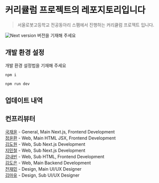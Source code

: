 # 커리큘럼 프로젝트의 레포지토리입니다

> 서울로봇고등학교 전공동아리 스팸에서 진행하는 커리큘럼 프로젝트 입니다.

![Next version][Next] 버전을 기재해 주세요

<!-- [자세한 프로젝트 설명은 이곳에서 확인해주세요.][project] -->

## 개발 환경 설정

개발 환경 설정법을 기재해 주세요

```zsh
npm i

npm run dev
```

## 업데이트 내역

<!--
* 0.0.1
    * init -->
<!--
- 0.0.1
  - 초기 프로젝트 진행 -->

## 컨프리뷰터

[국재윤](https://github.com/igiza1213) - General, Main Next.js, Frontend Development
<br>
[정윤환](https://github.com/Torychu) - Web, Main HTML JSX, Frontend Development
<br>
[김도원](https://github.com/dnjeh) - Web, Sub Next.js Development
<br>
[지민철](https://github.com/asdf1596) - Web, Sub Next.js Development
<br>
[강내빈](https://github.com/nebin1118) - Web, Sub HTML, Frontend Development
<br>
[김도은](https://github.com/miren-doeun) - Web, Main Backend Development
<br>
[전재민](https://github.com/jmin0714) - Design, Main UI/UX Designer
<br>
[김마유](https://github.com/mayukim) - Design, Sub UI/UX Designer

<!-- Markdown link & img dfn's -->

[Next]: https://img.shields.io/badge/next.js-000000?style=for-the-badge&logo=nextdotjs&logoColor=white

<!-- [project]: https://docs.google.com/document/d/124b_FfRsnkxLhxpsaAVXoOExlDOkc-XrUzHlvItwlno/edit?usp=drive_link -->
